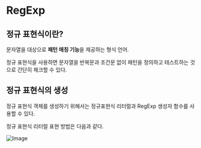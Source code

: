 # RegExp

## 정규 표현식이란?

문자열을 대상으로 **패턴 매칭 기능**을 제공하는 형식 언어.

정규 표현식을 사용하면 문자열을 반복문과 조건문 없이 패턴을 정의하고 테스트하는 것으로 간단히 체크할 수 있다.

## 정규 표현식의 생성

정규 표현식 객체를 생성하기 위해서는 정규표현식 리터럴과 RegExp 생성자 함수를 사용할 수 있다.

정규 표현식 리터럴 표현 방법은 다음과 같다.

![Image](https://github.com/user-attachments/assets/ba5235cd-abc5-42a2-b554-2d03f282f9ff)

